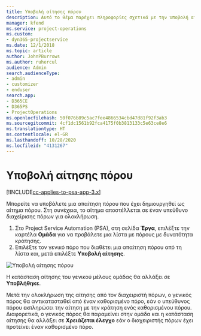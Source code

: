 ```yaml
---
title: Υποβολή αίτησης πόρου
description: Αυτό το θέμα παρέχει πληροφορίες σχετικά με την υποβολή αίτησης για έναν πόρο έργου.
manager: kfend
ms.service: project-operations
ms.custom:
- dyn365-projectservice
ms.date: 12/1/2018
ms.topic: article
author: JohnPBurrows
ms.author: ruhercul
audience: Admin
search.audienceType:
- admin
- customizer
- enduser
search.app:
- D365CE
- D365PS
- ProjectOperations
ms.openlocfilehash: 50f076b89c5ac7fee4866534cbd47d81f92f3ab3
ms.sourcegitcommit: 4cf1dc1561b92fca4175f0b3813133c5e63ce8e6
ms.translationtype: HT
ms.contentlocale: el-GR
ms.lasthandoff: 10/28/2020
ms.locfileid: "4131267"
---
```

# <a name="submitting-a-resource-request"></a>Υποβολή αίτησης πόρου

[!INCLUDE[cc-applies-to-psa-app-3.x](../includes/cc-applies-to-psa-app-3x.md)]

Μπορείτε να υποβάλετε μια απαίτηση πόρου που έχει δημιουργηθεί ως αίτημα πόρου. Στη συνέχεια, το αίτημα αποστέλλεται σε έναν υπεύθυνο διαχείρισης πόρων για ολοκλήρωση.

1. Στο Project Service Automation (PSA), στη σελίδα **Έργα**, επιλέξτε την καρτέλα **Ομάδα** για να προβάλετε μια λίστα με πόρους με δυνατότητα κράτησης. 
2. Επιλέξτε τον γενικό πόρο που διαθέτει μια απαίτηση πόρου από τη λίστα και, μετά επιλέξτε **Υποβολή αίτησης**.

![Υποβολή αίτησης πόρου](media/RM-how-to-18.png)

Η κατάσταση αίτησης του γενικού μέλους ομάδας θα αλλάξει σε **Υποβλήθηκε**.

Μετά την ολοκλήρωση της αίτησης από τον διαχειριστή πόρων, ο γενικός πόρος θα αντικατασταθεί από έναν καθορισμένο πόρο, εάν ο υπεύθυνος πόρου εκπληρώσει την αίτηση με την κράτηση ενός καθορισμένου πόρου. Διαφορετικά, ο γενικός πόρος θα παραμείνει στην ομάδα και η κατάσταση αίτησης θα αλλάξει σε **Χρειάζεται έλεγχο** εάν ο διαχειριστής πόρων έχει προτείνει έναν καθορισμένο πόρο.
